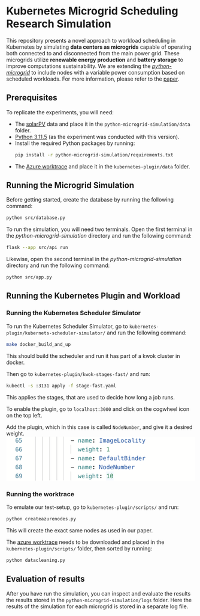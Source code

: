 # Kubernetes Microgrid Scheduling Research Simulation
This repository presents a novel approach to workload scheduling in Kubernetes by simulating **data centers as microgrids** capable of operating both connected to and disconnected from the main power grid. These microgrids utilize **renewable energy production** and **battery storage** to improve computations sustainability.
We are extending the [*python-microgrid*](https://github.com/ahalev/python-microgrid) to include nodes with a variable power consumption based on scheduled workloads.
For more information, please refer to the [paper]().

## Prerequisites
To replicate the experiments, you will need:
- The [solarPV](https://data.dtu.dk/articles/dataset/Solar_PV_generation_time_series_PECD_2021_update_/19727239) data and place it in the `python-microgrid-simulation/data` folder.
- [Python 3.11.5](https://www.python.org/downloads/release/python-3115/) (as the experiment was conducted with this version).
- Install the required Python packages by running:
  ```bash
  pip install -r python-microgrid-simulation/requirements.txt
  ```
- The [Azure worktrace]() and place it in the `kubernetes-plugin/data` folder.


## Running the Microgrid Simulation

Before getting started, create the database by running the following command:

```bash
python src/database.py
```

To run the simulation, you will need two terminals. Open the first terminal in the *python-microgrid-simulation* directory and run the following command:

```bash
flask --app src/api run
```

Likewise, open the second terminal in the *python-microgrid-simulation* directory and run the following command:

```bash
python src/app.py
```

## Running the Kubernetes Plugin and Workload

### Running the Kubernetes Scheduler Simulator

To run the Kubernetes Scheduler Simulator, go to ``kubernetes-plugin/kubernets-scheduler-simulator/`` and run the following command:
```bash
make docker_build_and_up
```
This should build the scheduler and run it has part of a kwok cluster in docker.

Then go to ``kubernetes-plugin/kwok-stages-fast/`` and run:

```bash
kubectl -s :3131 apply -f stage-fast.yaml
```
This applies the stages, that are used to decide how long a job runs.

To enable the plugin, go to ``localhost:3000`` and click on the cogwheel icon on the top left.

Add the plugin, which in this case is called ``NodeNumber``, and give it a desired weight. 
![Tux, the Linux mascot](/images/plugin-weight.png)

### Running the worktrace

To emulate our test-setup, go to ``kubernetes-plugin/scripts/`` and run:

```bash
python createazurenodes.py
```

This will create the exact same nodes as used in our paper.

The [azure worktrace](https://azurepublicdatasettraces.blob.core.windows.net/azurepublicdataset/trace_data/vmtable/vmtable.csv.gz) needs to be downloaded and placed in the ``kubernetes-plugin/scripts/`` folder, then sorted by running:

```bash
python datacleaning.py
```



## Evaluation of results
After you have run the simulation, you can inspect and evaluate the results the results stored in the `python-microgrid-simulation/logs` folder.
Here the results of the simulation for each microgrid is stored in a separate log file.

